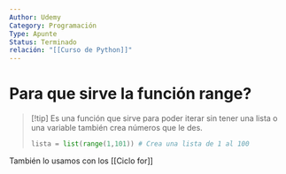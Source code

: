 ```yaml
---
Author: Udemy
Category: Programación
Type: Apunte
Status: Terminado
relación: "[[Curso de Python]]"
---
```

# Para que sirve la función range?

>[!tip] Es una función que sirve para poder iterar sin tener una lista o una variable también crea números que le des.
>```python
>lista = list(range(1,101)) # Crea una lista de 1 al 100
>```

También lo usamos con los [[Ciclo for]]
